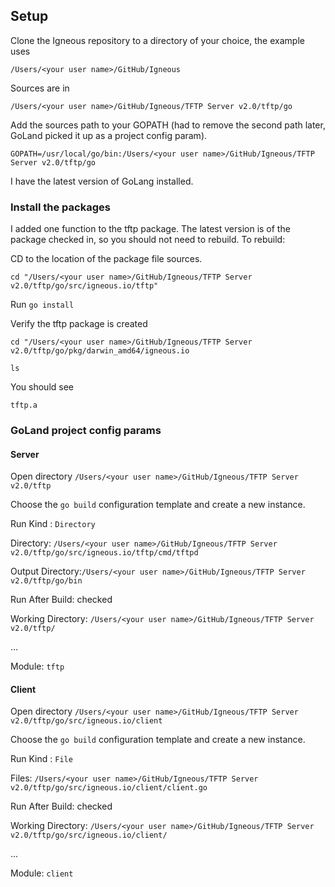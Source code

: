 Setup
-----
Clone the Igneous repository to a directory of your choice, the example uses
 
 ```/Users/<your user name>/GitHub/Igneous```

Sources are in
 
 ```/Users/<your user name>/GitHub/Igneous/TFTP Server v2.0/tftp/go```

Add the sources path to your GOPATH 
(had to remove the second path later, GoLand picked it up as a project config param).

```GOPATH=/usr/local/go/bin:/Users/<your user name>/GitHub/Igneous/TFTP Server v2.0/tftp/go```

I have the latest version of GoLang installed.


### Install the packages

I added one function to the tftp package. The latest version is of the package checked in, so you should 
not need to rebuild. To rebuild:

CD to the location of the package file sources.

```cd "/Users/<your user name>/GitHub/Igneous/TFTP Server v2.0/tftp/go/src/igneous.io/tftp"```

Run ```go install```

Verify the tftp package is created

```cd "/Users/<your user name>/GitHub/Igneous/TFTP Server v2.0/tftp/go/pkg/darwin_amd64/igneous.io```

```ls```

You should see

```tftp.a```


### GoLand project config params

#### Server
Open directory ```/Users/<your user name>/GitHub/Igneous/TFTP Server v2.0/tftp```

Choose the ```go build``` configuration template and create a new instance.


Run Kind : ```Directory```

Directory: ```/Users/<your user name>/GitHub/Igneous/TFTP Server v2.0/tftp/go/src/igneous.io/tftp/cmd/tftpd```

Output Directory:```/Users/<your user name>/GitHub/Igneous/TFTP Server v2.0/tftp/go/bin```

Run After Build: checked

Working Directory: ```/Users/<your user name>/GitHub/Igneous/TFTP Server v2.0/tftp/```

...

Module: ```tftp```


#### Client
Open directory ```/Users/<your user name>/GitHub/Igneous/TFTP Server v2.0/tftp/go/src/igneous.io/client```

Choose the ```go build``` configuration template and create a new instance.


Run Kind : ```File```

Files: ```/Users/<your user name>/GitHub/Igneous/TFTP Server v2.0/tftp/go/src/igneous.io/client/client.go```

Run After Build: checked

Working Directory: ```/Users/<your user name>/GitHub/Igneous/TFTP Server v2.0/tftp/go/src/igneous.io/client/```

...

Module: ```client```



